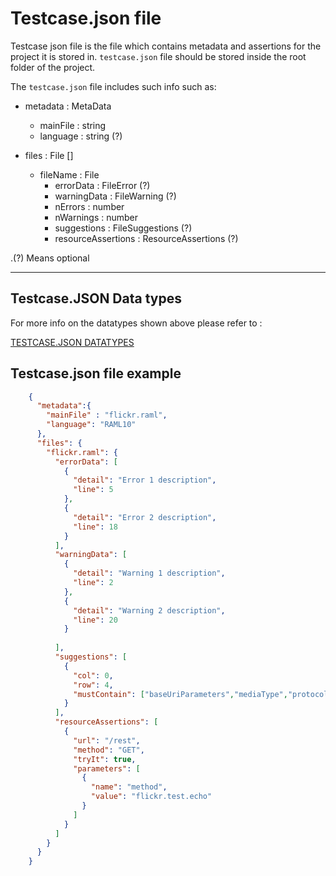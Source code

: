 # Testcase.json file
Testcase json file is the file which contains metadata and assertions 
for the project it is stored in.
`testcase.json` file should be stored inside the root folder of the project.

The `testcase.json` file includes such info such as:

- metadata : MetaData
    - mainFile : string
    - language  : string (?)

- files : File []
    - fileName : File
        - errorData  : FileError (?)
        - warningData : FileWarning (?)
        - nErrors : number
        - nWarnings : number
        - suggestions  : FileSuggestions (?)
        - resourceAssertions : ResourceAssertions (?)


.(?) Means optional

-----

## Testcase.JSON Data types
For more info on the datatypes shown above please refer to :

[TESTCASE.JSON DATATYPES](TESTCASE.DATATYPES.md)

## Testcase.json file example
```json
    {
      "metadata":{
        "mainFile" : "flickr.raml",
        "language": "RAML10"
      },
      "files": {
        "flickr.raml": {
          "errorData": [
            {
              "detail": "Error 1 description",
              "line": 5
            },
            {
              "detail": "Error 2 description",
              "line": 18
            }
          ],
          "warningData": [
            {
              "detail": "Warning 1 description",
              "line": 2
            },
            {
              "detail": "Warning 2 description",
              "line": 20
            }
    
          ],
          "suggestions": [
            {
              "col": 0,
              "row": 4,
              "mustContain": ["baseUriParameters","mediaType","protocols","schemas","securedBy"]
            }
          ],
          "resourceAssertions": [
            {
              "url": "/rest",
              "method": "GET",
              "tryIt": true,
              "parameters": [
                {
                  "name": "method",
                  "value": "flickr.test.echo"
                }
              ]
            }
          ]
        }
      }
    }

```

